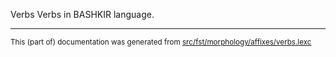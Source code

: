Verbs
Verbs in BASHKIR language.

* * *

<small>This (part of) documentation was generated from [src/fst/morphology/affixes/verbs.lexc](https://github.com/giellalt/lang-bak/blob/main/src/fst/morphology/affixes/verbs.lexc)</small>
